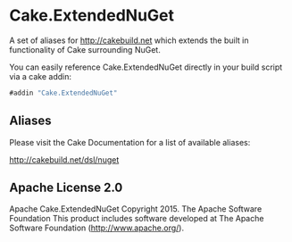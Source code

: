 # Cake.ExtendedNuGet
A set of aliases for http://cakebuild.net which extends the built in functionality of Cake surrounding NuGet.


You can easily reference Cake.ExtendedNuGet directly in your build script via a cake addin:

```csharp
#addin "Cake.ExtendedNuGet"
```

## Aliases

Please visit the Cake Documentation for a list of available aliases:

http://cakebuild.net/dsl/nuget


## Apache License 2.0
Apache Cake.ExtendedNuGet Copyright 2015. The Apache Software Foundation This product includes software developed at The Apache Software Foundation (http://www.apache.org/).
